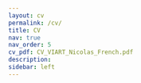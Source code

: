 ```yaml
---
layout: cv
permalink: /cv/
title: CV
nav: true
nav_order: 5
cv_pdf: CV_VIART_Nicolas_French.pdf
description: 
sidebar: left
---
```

